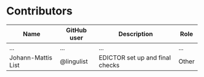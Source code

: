 # Contributors

Name | GitHub user | Description | Role |
--- | --- | --- | --- |
... | ... | ... | ... |
Johann-Mattis List | @lingulist | EDICTOR set up and final checks | Other |
